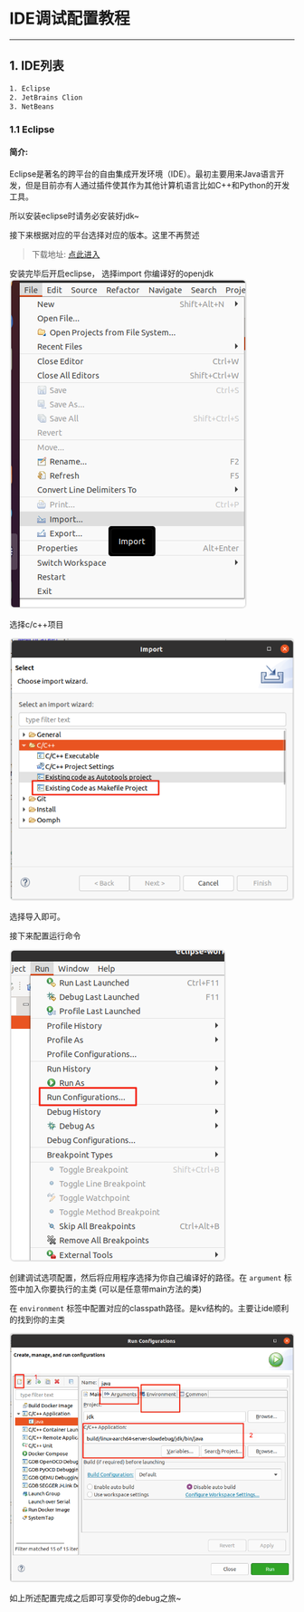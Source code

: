 # IDE调试配置教程
<hr/>

## 1. IDE列表 
    1. Eclipse
    2. JetBrains Clion
    3. NetBeans

### 1.1 Eclipse

#### 简介: 
Eclipse是著名的跨平台的自由集成开发环境（IDE）。最初主要用来Java语言开发，但是目前亦有人通过插件使其作为其他计算机语言比如C++和Python的开发工具。

所以安装eclipse时请务必安装好jdk~

接下来根据对应的平台选择对应的版本。这里不再赘述
> 下载地址: [点此进入](https://www.eclipse.org/downloads/packages/)

安装完毕后开启eclipse， 选择import 你编译好的openjdk
![img](img/ide_debug_ec_1.png)

选择c/c++项目

![img](img/ide_debug_ec_2.png)

选择导入即可。

接下来配置运行命令

![img](img/ide_debug_ec_3.png)

创建调试选项配置，然后将应用程序选择为你自己编译好的路径。在 `argument` 标签中加入你要执行的主类 (可以是任意带main方法的类)

在 `environment` 标签中配置对应的classpath路径。是kv结构的。主要让ide顺利的找到你的主类 

![img](img/ide_debug_ec_4.png)

如上所述配置完成之后即可享受你的debug之旅~

